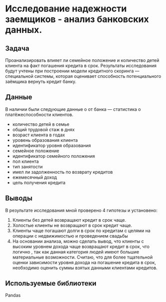# Исследование надежности заемщиков - анализ банковских данных.
## Задача
Проанализировать влияет ли семейное положение и количество детей клиента на факт погашения кредита в срок.
Результаты исследования будут учтены при построении модели кредитного скоринга — специальной системы, которая оценивает способность потенциального заёмщика вернуть кредит банку.

## Данные
В наличии были следующие данные о от банка — статистика о платёжеспособности клиентов.
- количество детей в семье
- общий трудовой стаж в днях
- возраст клиента в годах
- уровень образования клиента
- идентификатор уровня образования
- семейное положение
- идентификатор семейного положения
- пол клиента
- тип занятости
- имел ли задолженность по возврату кредитов
- ежемесячный доход
- цель получения кредита
## Выводы
В результате исследования мной проверено 4 гипотезы и установено:

1. Клиенты без детей возвращают кредит в срок чаще.
2. Холостые клиенты не возвращают в срок кредит чаще.
3. Клиенты чаще погашают долги в срок по кредитам с целями на операции с недвижимостью и проведением свадьбы
4. На основании анализа, можно сделать вывод, что клиенты с высоким уровнем дохода чаще возвращают кредит в срок, что логично , так как данная категория людей имеют большие материальные возможности. Считаю, что для более тщательной оценки зависимости уровня дохода на погашение кредита в срок, необходимо оценить суммы взятых данными клиентами кредитов.
## Используемые библиотеки
Pandas
